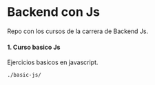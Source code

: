 # Backend con Js

Repo con los cursos de la carrera de Backend Js.

#### 1. Curso basico Js

Ejercicios basicos en javascript.

```bash
./basic-js/
```
